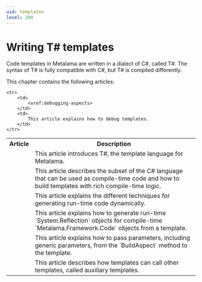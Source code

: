 ```yaml
---
uid: templates
level: 200
---
```


# Writing T# templates

Code templates in Metalama are written in a dialect of C#, called T#. The syntax of T# is fully compatible with C#, but T# is compiled differently.

This chapter contains the following articles:

<table>
    <tr>
        <th>Article</th>
        <th>Description</th>
    </tr>
    <tr>
        <td>
            <xref:template-overview>
        </td>
        <td>
            This article introduces T#, the template language for Metalama.
        </td>
    </tr>
    <tr>
        <td>
            <xref:template-compile-time>
        </td>
        <td>
            This article describes the subset of the C# language that can be used as compile-time code and how to build templates with rich compile-time logic.
        </td>
    </tr>
    <tr>
        <td>
            <xref:template-dynamic-code>
        </td>
        <td>
            This article explains the different techniques for generating run-time code dynamically.
        </td>
    </tr>
    <tr>
        <td>
            <xref:reflection>
        </td>
        <td>
            This article explains how to generate run-time `System.Reflection` objects for compile-time `Metalama.Framework.Code` objects from a template.
        </td>
    </tr>
    <tr>
        <td>
            <xref:template-parameters>
        </td>
        <td>
            This article explains how to pass parameters, including generic parameters, from the `BuildAspect` method to the template.
        </td>
    </tr>
    <tr>
        <td>
            <xref:auxiliary-templates>
        </td>
        <td>
            This article describes how templates can call other templates, called auxiliary templates.
        </td>
    </tr>

    <tr>
        <td>
            <xref:debugging-aspects>
        </td>
        <td>
            This article explains how to debug templates.
        </td>
    </tr>
</table>



